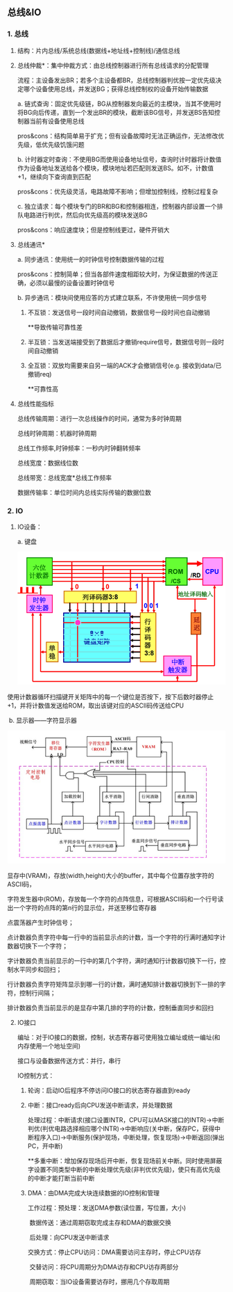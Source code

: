 ## 总线&IO

### 1. 总线

1. 结构：片内总线/系统总线(数据线+地址线+控制线)/通信总线

2. 总线仲裁*：集中仲裁方式：由总线控制器进行所有总线请求的分配管理

   流程：主设备发出BR；若多个主设备都BR，总线控制器判优按一定优先级决定哪个设备使用总线，并发送BG；获得总线控制权的设备开始传输数据

   a. 链式查询：固定优先级链，BG从控制器发向最近的主模块，当其不使用时将BG向后传递，直到一个发出BR的模块，截断该BG信号，并发送BS告知控制器当前有设备使用总线

   pros&cons：结构简单易于扩充；但有设备故障时无法正确运作，无法修改优先级，低优先级饥饿问题

   b. 计时器定时查询：不使用BG而使用设备地址信号，查询时计时器将计数值作为设备地址发送给各个模块，模块地址若匹配则发送BS。如不，计数值+1，继续向下查询直到匹配

   pros&cons：优先级灵活，电路故障不影响；但增加控制线，控制过程复杂

   c. 独立请求：每个模块专门的BR和BG和控制器相连，控制器内部设置一个排队电路进行判优，然后向优先级高的模块发送BG

   pros&cons：响应速度块；但是控制线更过，硬件开销大

3. 总线通讯*

   a. 同步通讯：使用统一的时钟信号控制数据传输的过程

   ​	pros&cons：控制简单；但当各部件速度相距较大时，为保证数据的传送正确，必须以最慢的设备设置时钟信号

   b. 异步通讯：模块间使用应答的方式建立联系，不许使用统一同步信号

    1. 不互锁：发送信号一段时间自动撤销，数据信号一段时间也自动撤销

       **导致传输可靠性差

    2. 半互锁：当发送端接受到了数据后才撤销require信号，数据信号则一段时间自动撤销

    3. 全互锁：双放均需要来自另一端的ACK才会撤销信号(e.g. 接收到data/已撤销req)

       **可靠性高

4. 总线性能指标

   总线传输周期：进行一次总线操作的时间，通常为多时钟周期

   总线时钟周期：机器时钟周期

   总线工作频率,时钟频率：一秒内时钟翻转频率

   总线宽度：数据线位数

   总线带宽：总线宽度*总线工作频率

   数据传输率：单位时间内总线实际传输的数据位数

### 2. IO

1. IO设备：

   a. 键盘

   ![image-20231229222027056](.\images\image-20231229222027056.png)

使用计数器循环扫描键开关矩阵中的每一个键位是否按下，按下后数时器停止+1，并将计数值发送给ROM，取出该键对应的ASCII码传送给CPU

​	b. 显示器——字符显示器

![image-20231229222655963](.\images\image-20231229222655963.png)

显存中(VRAM)，存放(width,height)大小的buffer，其中每个位置存放字符的ASCII码，

字符发生器中(ROM)，存放每一个字符的点阵信息，可根据ASCII码和一个行号读出一个字符的点阵的第n行的显示位，并送至移位寄存器

点震荡器产生时钟信号；

点计数器负责字符中每一行中的当前显示点的计数，当一个字符的行满时通知字计数器切换下一个字符；

字计数器负责当前显示的一行中的第几个字符，满时通知行计数器切换下一行，控制水平同步和回扫；

行计数器负责字符矩阵显示到哪一行的计数，满时通知排计数器切换到下一排的字符，控制行间隔；

排计数器负责当前显示的是显存中第几排的字符的计数，控制垂直同步和回扫

2. IO接口

   编址：对于IO接口的数据，控制，状态寄存器可使用独立编址或统一编址(和内存使用一个地址空间)

   接口与设备数据传送方式：并行，串行

   IO控制方式：

   1) 轮询：启动IO后程序不停访问IO接口的状态寄存器直到ready

   2) 中断：接口ready后向CPU发送中断请求，并处理数据

      处理过程：中断请求(接口设置INTR，CPU可以MASK接口的INTR)->中断判优(判优电路选择相应哪个INTR)->中断响应(关中断，保存PC，获得中断程序入口)->中断服务(保护现场，中断处理，恢复现场)->中断返回(弹出PC，开中断)

      **多重中断：增加保存现场后开中断，恢复现场前关中断。同时使用屏蔽字设置不同类型中断的中断处理优先级(非判优优先级)，使只有高优先级的中断才能打断当前中断

   3) DMA：由DMA完成大块连续数据的IO控制和管理

      工作过程：预处理：发送DMA参数(读位置，写位置，大小)

      ​		    数据传送：通过周期窃取完成主存和DMA的数据交换

      ​		    后处理：向CPU发送中断请求

      交换方式：停止CPU访问：DMA需要访问主存时，停止CPU访存

      ​		    交替访问：将CPU周期分为DMA访存和CPU访存两部分

      ​		    周期窃取：当IO设备需要访存时，挪用几个存取周期

      
